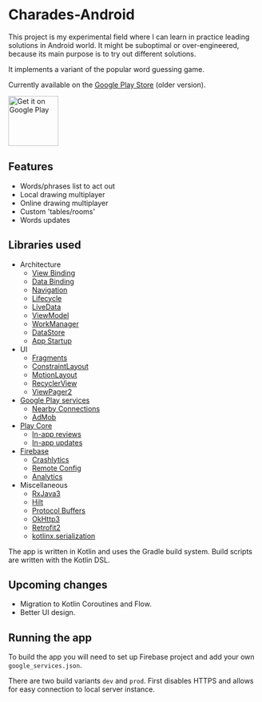 # Charades-Android

This project is my experimental field where I can learn in practice leading solutions in Android world. 
It might be suboptimal or over-engineered, because its main purpose is to try out different solutions.

It implements a variant of the popular word guessing game. 

Currently available on the [Google Play Store](https://play.google.com/store/apps/details?id=com.ick.kalambury) (older version).

<a href='https://play.google.com/store/apps/details?id=com.ick.kalambury'><img alt='Get it on Google Play' src='https://play.google.com/intl/en_us/badges/static/images/badges/en_badge_web_generic.png' height=100/></a>

## Features

- Words/phrases list to act out
- Local drawing multiplayer
- Online drawing multiplayer
- Custom 'tables/rooms' 
- Words updates

## Libraries used

- Architecture
    - [View Binding](https://developer.android.com/topic/libraries/view-binding)
    - [Data Binding](https://developer.android.com/topic/libraries/data-binding)
    - [Navigation](https://developer.android.com/guide/navigation)
    - [Lifecycle](https://developer.android.com/topic/libraries/architecture/lifecycle)
    - [LiveData](https://developer.android.com/topic/libraries/architecture/livedata)
    - [ViewModel](https://developer.android.com/topic/libraries/architecture/viewmodel)
    - [WorkManager](https://developer.android.com/topic/libraries/architecture/workmanager)
    - [DataStore](https://developer.android.com/topic/libraries/architecture/datastore)
    - [App Startup](https://developer.android.com/topic/libraries/app-startup)
- UI
    - [Fragments](https://developer.android.com/guide/fragments)
    - [ConstraintLayout](https://developer.android.com/training/constraint-layout)
    - [MotionLayout](https://developer.android.com/training/constraint-layout/motionlayout)
    - [RecyclerView](https://developer.android.com/guide/topics/ui/layout/recyclerview)
    - [ViewPager2](https://developer.android.com/guide/navigation/navigation-swipe-view-2)
- [Google Play services](https://developers.google.com/android/guides/setup)
    - [Nearby Connections](https://developers.google.com/nearby/connections/overview)
    - [AdMob](https://developers.google.com/admob/android/quick-start)
- [Play Core](https://developer.android.com/guide/playcore)
    - [In-app reviews](https://developer.android.com/guide/playcore/in-app-review/kotlin-java)
    - [In-app updates](https://developer.android.com/guide/playcore/in-app-updates/kotlin-java)
- [Firebase](https://firebase.google.com/docs)
    - [Crashlytics](https://firebase.google.com/docs/crashlytics)
    - [Remote Config](https://firebase.google.com/docs/remote-config/)
    - [Analytics](https://firebase.google.com/docs/analytics/get-started?platform=android)
- Miscellaneous
    - [RxJava3](https://github.com/ReactiveX/RxJava)
    - [Hilt](https://developer.android.com/training/dependency-injection/hilt-android)
    - [Protocol Buffers](https://developers.google.com/protocol-buffers/docs/overview)
    - [OkHttp3](https://square.github.io/okhttp/)
    - [Retrofit2](https://square.github.io/retrofit/)
    - [kotlinx.serialization](https://github.com/Kotlin/kotlinx.serialization)

The app is written in Kotlin and uses the Gradle build system. Build scripts are written with the Kotlin DSL.

## Upcoming changes

- Migration to Kotlin Coroutines and Flow.
- Better UI design.

## Running the app

To build the app you will need to set up Firebase project and add your own `google_services.json`.

There are two build variants `dev` and `prod`. First disables HTTPS and allows for easy connection to local server instance.
